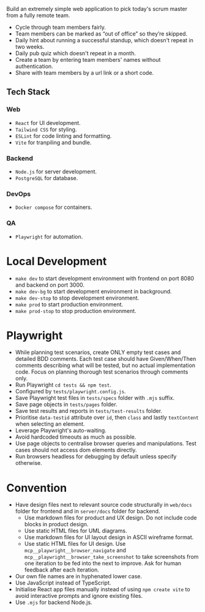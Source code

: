 
Build an extremely simple web application to pick today's scrum master from a fully remote team.
- Cycle through team members fairly.
- Team members can be marked as “out of office” so they’re skipped.
- Daily hint about running a successful standup, which doesn't repeat in two weeks.
- Daily pub quiz which doesn't repeat in a month.
- Create a team by entering team members' names without authentication.
- Share with team members by a url link or a short code.

## Tech Stack
### Web
- `React` for UI development.
- `Tailwind CSS` for styling.
- `ESLint` for code linting and formatting.
- `Vite` for tranpiling and bundle.
### Backend
- `Node.js` for server development.
- `PostgreSQL` for database.
### DevOps
- `Docker compose` for containers.
### QA
- `Playwright` for automation.

# Local Development
- `make dev` to start development environment with frontend on port 8080 and backend on port 3000.
- `make dev-bg` to start development environment in background.
- `make dev-stop` to stop development environment.
- `make prod` to start production environment.
- `make prod-stop` to stop production environment.

# Playwright
- While planning test scenarios, create ONLY empty test cases and detailed BDD comments. Each test case should have Given/When/Then comments describing what will be tested, but no actual implementation code. Focus on planning thorough test scenarios through comments only.
- Run Playwright `cd tests && npm test`.
- Configured by `tests/playwright.config.js`.
- Save Playwright test files in `tests/specs` folder with `.mjs` suffix.
- Save page objects in `tests/pages` folder.
- Save test results and reports in `tests/test-results` folder.
- Prioritise `data-testid` attribute over `id`, then `class` and lastly `textContent` when selecting an element.
- Leverage Playwright's auto-waiting.
- Avoid hardcoded timeouts as much as possible.
- Use page objects to centralise browser queries and manipulations. Test cases should not access dom elements directly.
- Run browsers headless for debugging by default unless specify otherwise.

# Convention
- Have design files next to relevant source code structurally in `web/docs` folder for frontend and in `server/docs` folder for backend.
  - Use markdown files for product and UX design. Do not include code blocks in product design.
  - Use static HTML files for UML diagrams.
  - Use markdown files for UI layout design in ASCII wireframe format.
  - Use static HTML files for UI design. Use `mcp__playwright__browser_navigate` and `mcp__playwright__browser_take_screenshot` to take screenshots from one iteration to be fed into the next to improve. Ask for human feedback after each iteration.
- Our own file names are in hyphenated lower case.
- Use JavaScript instead of TypeScript.
- Initialise React app files manually instead of using `npm create vite` to avoid interactive prompts and ignore existing files.
- Use `.mjs` for backend Node.js.
